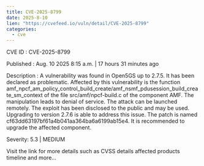 ```yaml
--- 
title: CVE-2025-8799
date: 2025-8-10
lien: "https://cvefeed.io/vuln/detail/CVE-2025-8799"
categories:
  - cve
---
```


CVE ID : CVE-2025-8799

Published :  Aug. 10
2025
8:15 a.m. | 17 hours
31 minutes ago

Description : A vulnerability was found in Open5GS up to 2.7.5. It has been declared as problematic. Affected by this vulnerability is the function amf_npcf_am_policy_control_build_create/amf_nsmf_pdusession_build_create_sm_context of the file src/amf/npcf-build.c of the component AMF. The manipulation leads to denial of service. The attack can be launched remotely. The exploit has been disclosed to the public and may be used. Upgrading to version 2.7.6 is able to address this issue. The patch is named cf63dd63197bf61a4b041aa364ba6a6199ab15e4. It is recommended to upgrade the affected component.

Severity: 5.3 | MEDIUM

Visit the link for more details
such as CVSS details
affected products
timeline
and more...
